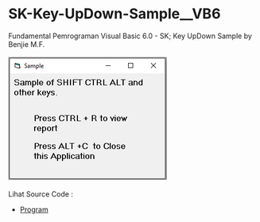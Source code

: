 # SK-Key-UpDown-Sample__VB6
Fundamental Pemrograman Visual Basic 6.0 - SK; Key UpDown Sample by Benjie M.F.<br><br>
<img src="https://github.com/RizkyKhapidsyah/SK-Key-UpDown-Sample__VB6/blob/main/result/001.PNG"><br><br>
Lihat Source Code : <br>
- <a href="https://github.com/RizkyKhapidsyah/SK-Key-UpDown-Sample__VB6">Program</a>

